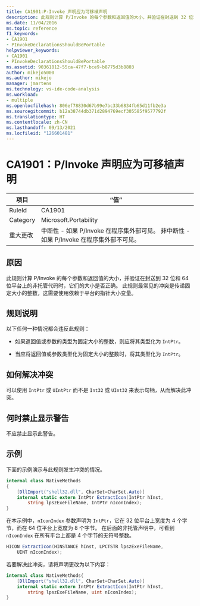 ```yaml
---
title: CA1901:P-Invoke 声明应为可移植声明
description: 此规则计算 P/Invoke 的每个参数和返回值的大小，并验证在封送到 32 位和 64 位平台上的非托管代码时，它们的大小是否正确。
ms.date: 11/04/2016
ms.topic: reference
f1_keywords:
- CA1901
- PInvokeDeclarationsShouldBePortable
helpviewer_keywords:
- CA1901
- PInvokeDeclarationsShouldBePortable
ms.assetid: 90361812-55ca-47f7-bce9-b8775d3b8803
author: mikejo5000
ms.author: mikejo
manager: jmartens
ms.technology: vs-ide-code-analysis
ms.workload:
- multiple
ms.openlocfilehash: 806ef78830d67b99e7bc33b6834fb65d11fb2e3a
ms.sourcegitcommit: b12a38744db371d2894769ecf305585f9577792f
ms.translationtype: HT
ms.contentlocale: zh-CN
ms.lasthandoff: 09/13/2021
ms.locfileid: "126601481"
---
```

# <a name="ca1901-pinvoke-declarations-should-be-portable"></a>CA1901：P/Invoke 声明应为可移植声明

|项目|“值”|
|-|-|
|RuleId|CA1901|
|Category|Microsoft.Portability|
|重大更改|中断性 - 如果 P/Invoke 在程序集外部可见。 非中断性 - 如果 P/Invoke 在程序集外部不可见。|

## <a name="cause"></a>原因
此规则计算 P/Invoke 的每个参数和返回值的大小，并验证在封送到 32 位和 64 位平台上的非托管代码时，它们的大小是否正确。 此规则最常见的冲突是传递固定大小的整数，这需要使用依赖于平台的指针大小变量。

## <a name="rule-description"></a>规则说明
以下任何一种情况都会违反此规则：

- 如果返回值或参数的类型为固定大小的整数，则应将其类型化为 `IntPtr`。

- 当应将返回值或参数类型化为固定大小的整数时，将其类型化为 `IntPtr`。

## <a name="how-to-fix-violations"></a>如何解决冲突
可以使用 `IntPtr` 或 `UIntPtr` 而不是 `Int32` 或 `UInt32` 来表示句柄，从而解决此冲突。

## <a name="when-to-suppress-warnings"></a>何时禁止显示警告
不应禁止显示此警告。

## <a name="example"></a>示例
下面的示例演示与此规则发生冲突的情况。

```csharp
internal class NativeMethods
{
    [DllImport("shell32.dll", CharSet=CharSet.Auto)]
    internal static extern IntPtr ExtractIcon(IntPtr hInst,
        string lpszExeFileName, IntPtr nIconIndex);
}
```

在本示例中，`nIconIndex` 参数声明为 `IntPtr`，它在 32 位平台上宽度为 4 个字节，而在 64 位平台上宽度为 8 个字节。 在后面的非托管声明中，可看到 `nIconIndex` 在所有平台上都是 4 个字节的无符号整数。

```csharp
HICON ExtractIcon(HINSTANCE hInst, LPCTSTR lpszExeFileName,
    UINT nIconIndex);
```

若要解决此冲突，请将声明更改为以下内容：

```csharp
internal class NativeMethods{
    [DllImport("shell32.dll", CharSet=CharSet.Auto)]
    internal static extern IntPtr ExtractIcon(IntPtr hInst,
        string lpszExeFileName, uint nIconIndex);
}
```
